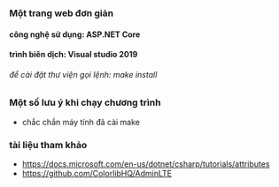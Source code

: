 ### Một trang web đơn giản
#### công nghệ sử dụng: ASP.NET Core
#### trình biên dịch: Visual studio 2019

###### để cài đặt thư viện gọi lệnh: make install

### Một số lưu ý khi chạy chương trình
- chắc chắn máy tính đã cài make

### tài liệu tham khảo
- https://docs.microsoft.com/en-us/dotnet/csharp/tutorials/attributes
- https://github.com/ColorlibHQ/AdminLTE
